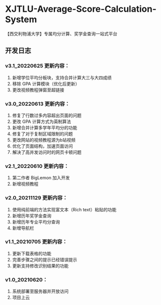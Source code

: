 # XJTLU-Average-Score-Calculation-System
【西交利物浦大学】专属均分计算、奖学金查询一站式平台
## 开发日志
### v3.1_20220625 更新内容：
1. 新增学位平均分板块，支持合并计算大三与大四成绩
2. 移除 GPA 计算模块（优化后更新）
3. 更改视频教程弹窗至超链接

### v3.0_20220613 更新内容：
1. 修复了行数过多内容超出页面的问题
2. 更改 GPA 计算方式为英制算法
3. 新增合并计算多学年平均分的功能
4. 修复了对于复制区域限制的问题
5. 更改网站的视频教程源为b站视频
6. 优化了页面结构，加速页面访问
7. 解决了高并发访问时的网页卡顿问题

### v2.1_20220610 更新内容：
1. 第二作者 BigLemon 加入开发
2. 新增视频教程

### v2.0_20211129 更新内容：
1. 使用纯前端的方法实现富文本（Rich text）粘贴的功能
2. 新增历年奖学金查询
3. 新增历年专业平均分查询
4. 新增导航栏

### v1.1_20210705 更新内容：
1. 更新下载表格的功能
2. 完善步骤之间的提示已经错误提示
3. 更新支持修改识别结果的功能

### v1.0_20210620：
1. 系统部署至服务器并开放访问
2. 项目上云
